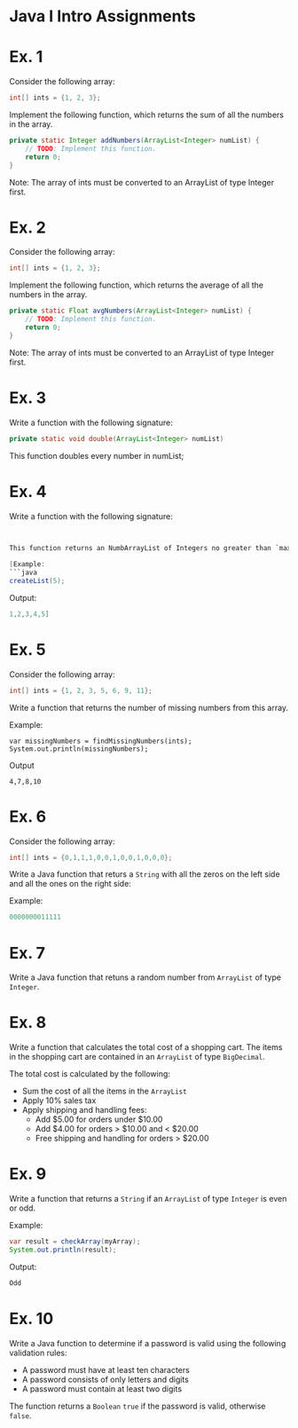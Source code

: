 
# Java I Intro Assignments

# Ex. 1
Consider the following array:

```java
int[] ints = {1, 2, 3};
```

Implement the following function, which returns the sum of all the numbers in the array.

```java
private static Integer addNumbers(ArrayList<Integer> numList) {
    // TODO: Implement this function.
    return 0; 
}
```

Note: The array of ints must be converted to an ArrayList of type Integer first.

# Ex. 2
Consider the following array:

```java
int[] ints = {1, 2, 3};
```

Implement the following function, which returns the average of all the numbers in the array.

```java
private static Float avgNumbers(ArrayList<Integer> numList) {
    // TODO: Implement this function.
    return 0; 
}
```

Note: The array of ints must be converted to an ArrayList of type Integer first.

# Ex. 3
Write a function with the following signature:

```java
private static void double(ArrayList<Integer> numList)
```

This function doubles every number in numList;

# Ex. 4
Write a function with the following signature:

```java
 

This function returns an NumbArrayList of Integers no greater than `maxer`.

[Example:
```java
createList(5);
```

Output:
```java
1,2,3,4,5]
```

# Ex. 5
Consider the following array:

```java
int[] ints = {1, 2, 3, 5, 6, 9, 11};
```

Write a function that returns the number of missing numbers from this array.

Example:
```
var missingNumbers = findMissingNumbers(ints);
System.out.println(missingNumbers);
```
Output
```
4,7,8,10
```

# Ex. 6
Consider the following array:
```java
int[] ints = {0,1,1,1,0,0,1,0,0,1,0,0,0};
```

Write a Java function that returs a `String` with all the zeros on the left side and all the ones on the right side:

Example:
```java
0000000011111
```

# Ex. 7
Write a Java function that retuns a random number from `ArrayList` of type `Integer`.

# Ex. 8
Write a function that calculates the total cost of a shopping cart.  The items
in the shopping cart are contained in an `ArrayList` of type `BigDecimal`.

The total cost is calculated by the following:
- Sum the cost of all the items in the `ArrayList`
- Apply 10% sales tax
- Apply shipping and handling fees:
    - Add $5.00 for orders under $10.00
    - Add $4.00 for orders > $10.00 and < $20.00
    - Free shipping and handling for orders > $20.00

# Ex. 9
Write a function that returns a `String` if an `ArrayList` of type `Integer` is even or odd.

Example:
```java
var result = checkArray(myArray);
System.out.println(result);
```

Output:
```java
Odd
```

# Ex. 10
Write a Java function to determine if a password is valid using the following validation rules:

- A password must have at least ten characters
- A password consists of only letters and digits
- A password must contain at least two digits

The function returns a `Boolean` `true` if the password is valid, otherwise `false`.
